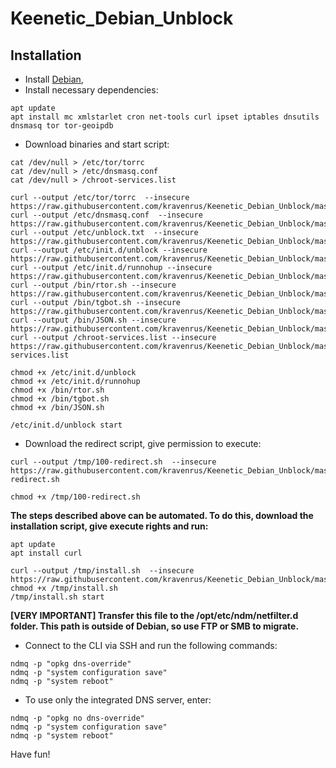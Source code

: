 # Keenetic_Debian_Unblock

## Installation

* Install [Debian](http://ndm.zyxmon.org/binaries/debian/),
* Install necessary dependencies:
```
apt update
apt install mc xmlstarlet cron net-tools curl ipset iptables dnsutils dnsmasq tor tor-geoipdb
```
* Download binaries and start script:
```
cat /dev/null > /etc/tor/torrc
cat /dev/null > /etc/dnsmasq.conf
cat /dev/null > /chroot-services.list

curl --output /etc/tor/torrc  --insecure https://raw.githubusercontent.com/kravenrus/Keenetic_Debian_Unblock/master/etc/tor/torrc
curl --output /etc/dnsmasq.conf  --insecure https://raw.githubusercontent.com/kravenrus/Keenetic_Debian_Unblock/master/etc/dnsmasq.conf
curl --output /etc/unblock.txt  --insecure https://raw.githubusercontent.com/kravenrus/Keenetic_Debian_Unblock/master/etc/unblock.txt
curl --output /etc/init.d/unblock --insecure https://raw.githubusercontent.com/kravenrus/Keenetic_Debian_Unblock/master/etc/init.d/unblock
curl --output /etc/init.d/runnohup --insecure https://raw.githubusercontent.com/kravenrus/Keenetic_Debian_Unblock/master/etc/init.d/runnohup
curl --output /bin/rtor.sh --insecure https://raw.githubusercontent.com/kravenrus/Keenetic_Debian_Unblock/master/bin/rtor.sh
curl --output /bin/tgbot.sh --insecure https://raw.githubusercontent.com/kravenrus/Keenetic_Debian_Unblock/master/bin/tgbot.sh
curl --output /bin/JSON.sh --insecure https://raw.githubusercontent.com/kravenrus/Keenetic_Debian_Unblock/master/bin/JSON.sh
curl --output /chroot-services.list --insecure https://raw.githubusercontent.com/kravenrus/Keenetic_Debian_Unblock/master/chroot-services.list

chmod +x /etc/init.d/unblock
chmod +x /etc/init.d/runnohup
chmod +x /bin/rtor.sh
chmod +x /bin/tgbot.sh
chmod +x /bin/JSON.sh

/etc/init.d/unblock start
```
* Download the redirect script, give permission to execute:
```
curl --output /tmp/100-redirect.sh  --insecure https://raw.githubusercontent.com/kravenrus/Keenetic_Debian_Unblock/master/tmp/100-redirect.sh

chmod +x /tmp/100-redirect.sh
```
**The steps described above can be automated. To do this, download the installation script, give execute rights and run:**
```
apt update
apt install curl

curl --output /tmp/install.sh  --insecure https://raw.githubusercontent.com/kravenrus/Keenetic_Debian_Unblock/master/tmp/install.sh
chmod +x /tmp/install.sh
/tmp/install.sh start
```
**[VERY IMPORTANT] Transfer this file to the /opt/etc/ndm/netfilter.d folder. This path is outside of Debian, so use FTP or SMB to migrate.**
* Connect to the CLI via SSH and run the following commands:
```
ndmq -p "opkg dns-override"
ndmq -p "system configuration save"
ndmq -p "system reboot"
```
* To use only the integrated DNS server, enter:
```
ndmq -p "opkg no dns-override"
ndmq -p "system configuration save"
ndmq -p "system reboot"
```

Have fun!
